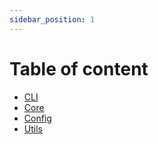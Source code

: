 ```yaml
---
sidebar_position: 1
---
```


# Table of content

- [CLI](/pages/cli)
- [Core](/pages/core)
- [Config](/pages/config)
- [Utils](/pages/utils)
